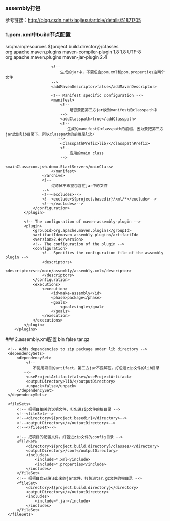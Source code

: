 ### assembly打包
参考链接：http://blog.csdn.net/xiaojiesu/article/details/51871705

### 1.pom.xml中build节点配置
 <build>
        <resources>
            <!-- 控制资源文件的拷贝 -->
            <resource>
                <directory>src/main/resources</directory>
                <targetPath>${project.build.directory}/classes</targetPath>
            </resource>
        </resources>
        <plugins>
            <!-- 设置源文件编码方式 -->
            <plugin>
                <groupId>org.apache.maven.plugins</groupId>
                <artifactId>maven-compiler-plugin</artifactId>
                <configuration>
                    <source>1.8</source>
                    <target>1.8</target>
                    <encoding>UTF-8</encoding>
                </configuration>
            </plugin>
            <!-- The configuration of maven-jar-plugin -->
            <plugin>
                <groupId>org.apache.maven.plugins</groupId>
                <artifactId>maven-jar-plugin</artifactId>
                <version>2.4</version>
                <!-- The configuration of the plugin -->
                <configuration>
                    <!-- Configuration of the archiver -->
                    <archive>

                        <!--
                            生成的jar中，不要包含pom.xml和pom.properties这两个文件
                        -->
                        <addMavenDescriptor>false</addMavenDescriptor>

                        <!-- Manifest specific configuration -->
                        <manifest>
                            <!--
                                是否要把第三方jar放到manifest的classpath中
                            -->
                            <addClasspath>true</addClasspath>
                            <!--
                               生成的manifest中classpath的前缀，因为要把第三方jar放到lib目录下，所以classpath的前缀是lib/
                           -->
                            <classpathPrefix>lib/</classpathPrefix>
                            <!--
                                应用的main class
                            -->
                            <mainClass>com.jwh.demo.StartServer</mainClass>
                        </manifest>
                    </archive>
                    <!--
                        过滤掉不希望包含在jar中的文件
                    -->
                    <!--<excludes>-->
                    <!--<exclude>${project.basedir}/xml/*</exclude>-->
                    <!--</excludes>-->
                </configuration>
            </plugin>

            <!-- The configuration of maven-assembly-plugin -->
            <plugin>
                <groupId>org.apache.maven.plugins</groupId>
                <artifactId>maven-assembly-plugin</artifactId>
                <version>2.4</version>
                <!-- The configuration of the plugin -->
                <configuration>
                    <!-- Specifies the configuration file of the assembly plugin -->
                    <descriptors>
                        <descriptor>src/main/assembly/assembly.xml</descriptor>
                    </descriptors>
                </configuration>
                <executions>
                    <execution>
                        <id>make-assembly</id>
                        <phase>package</phase>
                        <goals>
                            <goal>single</goal>
                        </goals>
                    </execution>
                </executions>
            </plugin>
        </plugins>
 </build>
 ### 2.assembly.xml配置
 <assembly>
     <id>bin</id>
     <includeBaseDirectory>false</includeBaseDirectory>
     <!-- 最终打包成一个用于发布的zip文件 -->
     <formats>
         <format>tar.gz</format>
     </formats>
 
     <!-- Adds dependencies to zip package under lib directory -->
     <dependencySets>
         <dependencySet>
             <!--
                不使用项目的artifact，第三方jar不要解压，打包进zip文件的lib目录
            -->
             <useProjectArtifact>false</useProjectArtifact>
             <outputDirectory>lib/</outputDirectory>
             <unpack>false</unpack>
         </dependencySet>
     </dependencySets>
 
     <fileSets>
         <!-- 把项目相关的说明文件，打包进zip文件的根目录 -->
         <!--<fileSet>-->
         <!--<directory>${project.basedir}</directory>-->
         <!--<outputDirectory>/</outputDirectory>-->
         <!--</fileSet>-->
 
         <!-- 把项目的配置文件，打包进zip文件的config目录 -->
         <fileSet>
             <directory>${project.build.directory}/classes/</directory>
             <outputDirectory>/conf</outputDirectory>
             <includes>
                 <include>*.xml</include>
                 <include>*.properties</include>
             </includes>
         </fileSet>
         <!-- 把项目自己编译出来的jar文件，打包进tar.gz文件的根目录 -->
         <fileSet>
             <directory>${project.build.directory}</directory>
             <outputDirectory>/</outputDirectory>
             <includes>
                 <include>*.jar</include>
             </includes>
         </fileSet>
     </fileSets>
 </assembly>